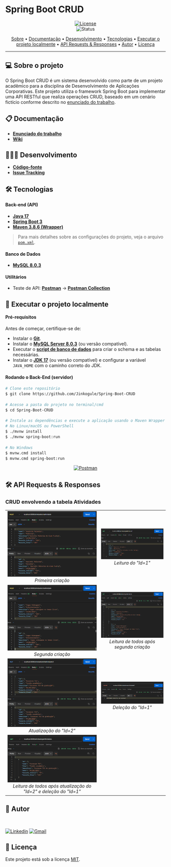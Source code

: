 # Spring Boot CRUD

<div align="center">

[![License](https://img.shields.io/github/license/Jinkogule/Spring-Boot-CRUD?style=for-the-badge)](LICENSE)<br>
![Status](https://img.shields.io/badge/STATUS-CONCLU%C3%8DDO-brightgreen?style=for-the-badge)
</div>

<p align="center">
 <a href="#-sobre-o-projeto">Sobre</a> •
 <a href="#-documentação">Documentação</a> • 
 <a href="#-desenvolvimento">Desenvolvimento</a> • 
 <a href="#-tecnologias">Tecnologias</a> • 
 <a href="#-executar-o-projeto-localmente">Executar o projeto localmente</a> • 
 <a href="#-api-requests-&-responses">API Requests & Responses</a> • 
 <a href="#-autor">Autor</a> •
 <a href="#-licença">Licença</a>
</p>

---

## 💻 Sobre o projeto

O Spring Boot CRUD é um sistema desenvolvido como parte de um projeto acadêmico para a disciplina de Desenvolvimento de Aplicações Corporativas. Este projeto utiliza o framework Spring Boot para implementar uma API RESTful que realiza operações CRUD, baseado em um cenário fictício conforme descrito no [enunciado do trabalho](https://github.com/Jinkogule/Spring-Boot-CRUD/raw/main/src/main/resources/documents/Trabalho_em_grupo.pdf).

## 📋 Documentação

-   **[Enunciado do trabalho](https://github.com/Jinkogule/Spring-Boot-CRUD/raw/main/src/main/resources/documents/Trabalho_em_grupo.pdf)**
-   **[Wiki](https://github.com/Jinkogule/Spring-Boot-CRUD/wiki)**

## 🧑🏻‍💻 Desenvolvimento

-   **[Código-fonte](https://github.com/Jinkogule/Spring-Boot-CRUD)**
-   **[Issue Tracking](https://github.com/Jinkogule/Spring-Boot-CRUD/issues)**

## 🛠 Tecnologias

#### **Back-end (API)**

-   **[Java 17](https://www.oracle.com/br/java/technologies/downloads/#java17)**
-   **[Spring Boot 3](https://spring.io/projects/spring-boot)**
-   **[Maven 3.8.6 (Wrapper)](https://maven.apache.org/)**

> Para mais detalhes sobre as configurações do projeto, veja o arquivo [`pom.xml`](https://github.com/Jinkogule/Spring-Boot-CRUD/blob/main/pom.xml).

#### **Banco de Dados**

-   **[MySQL 8.0.3](https://www.mysql.com/)**

#### **Utilitários**

-   Teste de API: **[Postman](https://www.postman.com/)** -> **[Postman Collection](https://github.com/Jinkogule/Spring-Boot-CRUD/blob/main/src/main/resources/documents/trabalhodac.postman_collection.json)**

## 📝 Executar o projeto localmente

#### **Pré-requisitos**

Antes de começar, certifique-se de:

- Instalar o **[Git](https://git-scm.com/)**.
- Instalar o **[MySQL Server 8.0.3](https://dev.mysql.com/downloads/mysql/)** (ou versão compatível).
- Executar o **[script de banco de dados](https://github.com/Jinkogule/Spring-Boot-CRUD/blob/main/src/main/resources/documents/trabalhodac.sql)** para criar o schema e as tabelas necessárias.
- Instalar o **[JDK 17](https://www.oracle.com/br/java/technologies/downloads/#java17)** (ou versão compatível) e configurar a variável `JAVA_HOME` com o caminho correto do JDK.

#### **Rodando o Back-End (servidor)**

```bash
# Clone este repositório
$ git clone https://github.com/Jinkogule/Spring-Boot-CRUD

# Acesse a pasta do projeto no terminal/cmd
$ cd Spring-Boot-CRUD

# Instale as dependências e execute a aplicação usando o Maven Wrapper
# No Linux/macOS ou PowerShell
$ ./mvnw install
$ ./mvnw spring-boot:run

# No Windows
$ mvnw.cmd install
$ mvnw.cmd spring-boot:run
```

<div align="center">

[![Postman](https://img.shields.io/badge/Teste%20com%20o%20Postman-FF6C37?style=for-the-badge&logo=postman&logoColor=white)](https://github.com/Jinkogule/Spring-Boot-CRUD/blob/main/src/main/resources/documents/trabalhodac.postman_collection.json)

</div>

## 🛠️ API Requests & Responses

### CRUD envolvendo a tabela Atividades
<table align="center">
  <tr>
    <td align="center">
      <img src="/src/main/resources/static/images/create_1.png" alt="" title="Create_1" width="300px">
      <br>
      <em>Primeira criação</em>
    </td>
    <td align="center">
      <img src="/src/main/resources/static/images/read_1.png" alt="" title="Read_1" width="300px">
      <br>
      <em>Leitura do "Id=1"</em>
    </td>
  </tr>
  <tr>
    <td align="center">
      <img src="/src/main/resources/static/images/create_2.png" alt="" title="Create_2" width="300px">
      <br>
      <em>Segunda criação</em>
    </td>
    <td align="center">
      <img src="/src/main/resources/static/images/read_2.png" alt="" title="Read_2" width="300px">
      <br>
      <em>Leitura de todos após segunda criação</em>
    </td>
  </tr>
  <tr>
    <td align="center">
      <img src="/src/main/resources/static/images/update_1.png" alt="" title="Update_1" width="300px">
      <br>
      <em>Atualização do "Id=2"</em>
    </td>
    <td align="center">
      <img src="/src/main/resources/static/images/delete_1.png" alt="" title="Delete_1" width="300px">
      <br>
      <em>Deleção do "Id=1"</em>
    </td>
  </tr>
  <tr>
    <td align="center">
      <img src="/src/main/resources/static/images/read_3.png" alt="" title="Read_3" width="300px">
      <br>
      <em>Leitura de todos após atualização do "Id=2" e deleção do "Id=1"</em>
    </td>
  </tr>
</table>

## 📝 Autor

<img border-radius="50%" style="border-radius: 50%;" src="https://avatars.githubusercontent.com/u/52849575?v=4" width="100px;" alt=""/>

[![Linkedin](https://img.shields.io/badge/-Lucas%20Pimenta-blue?style=flat-square&logo=Linkedin&logoColor=white&link=https://www.linkedin.com/in/lucas-pimenta-0663671b1/)](https://www.linkedin.com/in/lucas-pimenta-0663671b1/) 
[![Gmail](https://img.shields.io/badge/-lucaspimenta21@gmail.com-c14438?style=flat-square&logo=Gmail&logoColor=white&link=mailto:lucaspimenta21@gmail.com)](mailto:lucaspimenta21@gmail.com)

## 📝 Licença

Este projeto está sob a licença [MIT](./LICENSE).

